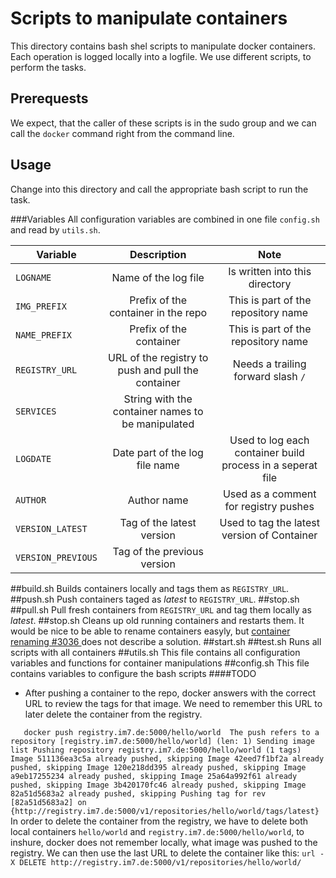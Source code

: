 # Scripts to manipulate containers

This directory contains bash shel scripts to manipulate docker containers.
Each operation is logged locally into a logfile. We use different scripts, 
to perform the tasks. 

## Prerequests
We expect, that the caller of these scripts is in the sudo group and we can call the `docker` 
command right from the command line. 

## Usage
Change into this directory and call the appropriate bash script to run the task.

###Variables
All configuration variables are combined in one file `config.sh` and read by `utils.sh`.

| Variable | Description | Note |
|---------|:---------:|:-------:|
|`LOGNAME`  | Name of the log file | Is written into this directory|
|`IMG_PREFIX`   | Prefix of the container in the repo | This is part of the repository name| 
|`NAME_PREFIX`   | Prefix of the container | This is part of the repository name| 
|`REGISTRY_URL`| URL of the registry to push and pull the container | Needs a trailing forward slash `/`|
|`SERVICES` | String with the container names to be manipulated  | |
|`LOGDATE`| Date part of the log file name| Used to log each container build process in a seperat file|
|`AUTHOR`|Author name| Used as a comment for registry pushes|
|`VERSION_LATEST`| Tag of the latest version|Used to tag the latest version of Container|
|`VERSION_PREVIOUS`| Tag of the previous version||

##build.sh
Builds containers locally and  tags them as `REGISTRY_URL`.
##push.sh
Push containers taged as *latest* to `REGISTRY_URL`.
##stop.sh
##pull.sh
Pull fresh containers from `REGISTRY_URL` and tag them locally as *latest*.
##stop.sh
Cleans up old running containers and restarts them. It would be nice to be able to
rename containers easyly, but [ container renaming #3036 ](https://github.com/dotcloud/docker/issues/3036) 
does not describe a solution.
##start.sh
##test.sh
Runs all scripts with all containers
##utils.sh 
This file contains all configuration variables and functions for container manipulations
##config.sh
This file contains variables to configure the bash scripts
####TODO
 * After pushing a container to the repo, docker answers with the correct URL to review the tags for that image. 
  We need to remember this URL to later delete the container from the registry.

`    docker push registry.im7.de:5000/hello/world 
    The push refers to a repository [registry.im7.de:5000/hello/world] (len: 1)
    Sending image list
    Pushing repository registry.im7.de:5000/hello/world (1 tags)
    Image 511136ea3c5a already pushed, skipping
    Image 42eed7f1bf2a already pushed, skipping
    Image 120e218dd395 already pushed, skipping
    Image a9eb17255234 already pushed, skipping
    Image 25a64a992f61 already pushed, skipping
    Image 3b420170fc46 already pushed, skipping
    Image 82a51d5683a2 already pushed, skipping
    Pushing tag for rev [82a51d5683a2] on {http://registry.im7.de:5000/v1/repositories/hello/world/tags/latest} 
`
In order to delete the container from the registry, we have to delete both local containers `hello/world` and `registry.im7.de:5000/hello/world`, to inshure, docker does not remember locally, what image was pushed to the registry. 
We can then use the last URL to delete the container like this:
`url -X DELETE http://registry.im7.de:5000/v1/repositories/hello/world/`

